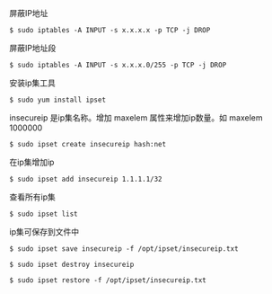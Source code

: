 
屏蔽IP地址

    $ sudo iptables -A INPUT -s x.x.x.x -p TCP -j DROP

屏蔽IP地址段

    $ sudo iptables -A INPUT -s x.x.x.0/255 -p TCP -j DROP

安装ip集工具

    $ sudo yum install ipset

insecureip 是ip集名称。增加 maxelem 属性来增加ip数量。如 maxelem 1000000

    $ sudo ipset create insecureip hash:net

在ip集增加ip

    $ sudo ipset add insecureip 1.1.1.1/32

查看所有ip集

    $ sudo ipset list

ip集可保存到文件中

    $ sudo ipset save insecureip -f /opt/ipset/insecureip.txt

    $ sudo ipset destroy insecureip

    $ sudo ipset restore -f /opt/ipset/insecureip.txt


